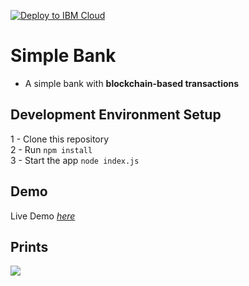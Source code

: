 [![Deploy to IBM Cloud](https://bluemix.net/deploy/button.png)](https://bluemix.net/deploy?repository=https://github.com/tresende/simple-bank.git)

# Simple Bank

* A simple bank with **blockchain-based transactions**

## Development Environment Setup

1 - Clone this repository<br />
2 - Run `npm install`<br />
3 - Start the app `node index.js`<br />

## Demo
Live Demo *[here](https://simple-bank.us-east.mybluemix.net/login)*

## Prints

<img src="https://raw.githubusercontent.com/tresende/simple-bank/master/docs/ezgif-5-e4b447419795.gif" />
